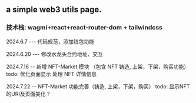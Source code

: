 ## a simple web3 utils page.

### 技术栈: wagmi+react+react-router-dom + tailwindcss

2024.6.7 --- 代码规范，添加钱包功能

2024.6.20 --- 修改水龙头合约地址、交互

2024.7.16 -- 新增 NFT-Market 模块 （包含 NFT 铸造, 上架，下架，购买功能）
todo: 优化页面显示 处理 NFT 详情信息

2024.7.22 -- NFT-Market 功能完善（铸造, 上架，下架，购买）
todo: 显示NFT的URI及页面美化？

